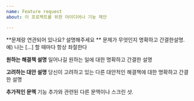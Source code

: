 ```yaml
---
name: Feature request
about: 이 프로젝트를 위한 아이디어나 기능 제안

---
```


**문제랑 연관되어 있나요? 설명해주세요 **
문제가 무엇인지 명확하고 간결한설명. 예) 나는 [...] 할 때마다 항상 좌절한다

**원하는 해결책 설명**
일어나길 원하는 일에 대한 명확하고 간결한 설명

**고려하는 대안 설명**
당신이 고려하고 있는 다른 대안적인 해결책에 대한 명확하고 간결한 설명

**추가적인 문맥**
기능 추가와 관련된 다른 문맥이나 스크린 샷.
